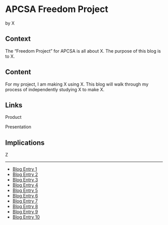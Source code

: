 # APCSA Freedom Project
by X

## Context
The “Freedom Project” for APCSA is all about X. The purpose of this blog is to X.

## Content
For my project, I am making X using X. This blog will walk through my process of independently studying X to make X.

## Links

Product

Presentation

## Implications
Z

---

* [Blog Entry 1](entries/entry01.md)
* [Blog Entry 2](entries/entry02.md)
* [Blog Entry 3](entries/entry03.md)
* [Blog Entry 4](entries/entry04.md)
* [Blog Entry 5](entries/entry05.md)
* [Blog Entry 6](entries/entry06.md)
* [Blog Entry 7](entries/entry07.md)
* [Blog Entry 8](entries/entry08.md)
* [Blog Entry 9](entries/entry09.md)
* [Blog Entry 10](entries/entry10.md)
